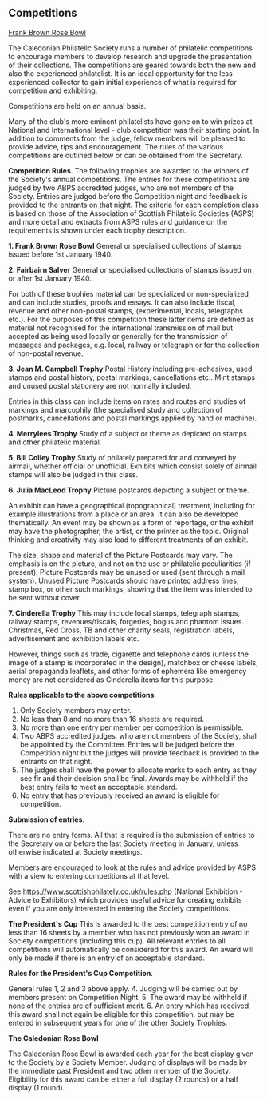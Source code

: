 ## Competitions

[Frank Brown Rose Bowl](#1.-Frank-Brown-Rose-Bowl)

The Caledonian Philatelic Society runs a number of philatelic competitions to encourage members to develop research and upgrade the presentation of their collections. The competitions are geared towards both the new and also the experienced philatelist. It is an ideal opportunity for the less experienced collector to gain initial experience of what is required for competition and exhibiting.

Competitions are held on an annual basis.

Many of the club's more eminent philatelists have gone on to win prizes at National and International level - club competition was their starting point. In addition to comments from the judge, fellow members will be pleased to provide advice, tips and encouragement. The rules of the various competitions are outlined below or can be obtained from the Secretary.

**Competition Rules**.
The following trophies are awarded to the winners of the Society's annual competitions. The entries for these competitions are judged by two ABPS accredited judges, who are not members of the Society. Entries are judged before the Competition night and feedback is provided to the entrants on that night. The criteria for each completion class is based on those of the Association of Scottish Philatelic Societies (ASPS) and more detail and extracts from ASPS rules and guidance on the requirements is shown under each trophy description.

**1. Frank Brown Rose Bowl**
General or specialised collections of stamps issued before 1st January 1940.

**2. Fairbairn Salver**
General or specialised collections of stamps issued on or after 1st January 1940.

For both of these trophies material can be specialized or non-specialized and can include studies, proofs and essays. It can also include fiscal, revenue and other non-postal stamps, (experimental, locals, telegtaphs etc.). For the purposes of this competition these latter items are defined as material not recognised for the international transmission of mail but accepted as being used locally or generally for the transmission of messages and packages, e.g. local, railway or telegraph or for the collection of non-postal revenue.

**3. Jean M. Campbell Trophy**
Postal History including pre-adhesives, used stamps and postal history, postal markings, cancellations etc.. Mint stamps and unused postal stationery are not normally included.

Entries in this class can include items on rates and routes and studies of markings and marcophily (the specialised study and collection of postmarks, cancellations and postal markings applied by hand or machine).

**4. Merrylees Trophy**
Study of a subject or theme as depicted on stamps and other philatelic material.

**5. Bill Colley Trophy**
Study of philately prepared for and conveyed by airmail, whether official or unofficial. Exhibits which consist solely of airmail stamps will also be judged in this class.

**6. Julia MacLeod Trophy**
Picture postcards depicting a subject or theme.

An exhibit can have a geographical (topographical) treatment, including for example illustrations from a place or an area. It can also be developed thematically. An event may be shown as a form of reportage, or the exhibit may have the photographer, the artist, or the printer as the topic. Original thinking and creativity may also lead to different treatments of an exhibit.

The size, shape and material of the Picture Postcards may vary. The emphasis is on the picture, and not on the use or philatelic peculiarities (if present). Picture Postcards may be unused or used (sent through a mail system). Unused Picture Postcards should have printed address lines, stamp box, or other such markings, showing that the item was intended to be sent without cover.

**7. Cinderella Trophy**
This may include local stamps, telegraph stamps, railway stamps, revenues/fiscals, forgeries, bogus and phantom issues. Christmas, Red Cross, TB and other charity seals, registration labels, advertisement and exhibition labels etc.

However, things such as trade, cigarette and telephone cards (unless the image of a stamp is incorporated in the design), matchbox or cheese labels, aerial propaganda leaflets, and other forms of ephemera like emergency money are not considered as Cinderella items for this purpose.

**Rules applicable to the above competitions**.

1. Only Society members may enter.
2. No less than 8 and no more than 16 sheets are required.
3. No more than one entry per member per competition is permissible.
4. Two ABPS accredited judges, who are not members of the Society, shall be appointed by the Committee. Entries will be judged before the Competition night but the judges will provide feedback is provided to the entrants on that night.
5. The judges shall have the power to allocate marks to each entry as they see fir and their decision shall be final. Awards may be withheld if the best entry fails to meet an acceptable standard.
6. No entry that has previously received an award is eligible for competition.

**Submission of entries**.

There are no entry forms. All that is required is the submission of entries to the Secretary on or before the last Society meeting in January, unless otherwise indicated at Society meetings.

Members are encouraged to look at the rules and advice provided by ASPS with a view to entering competitions at that level.

See https://www.scottishphilately.co.uk/rules.php (National Exhibition - Advice to Exhibitors) which provides useful advice for creating exhibits even if you are only interested in entering the Society competitions.

**The President's Cup**
This is awarded to the best competition entry of no less than 16 sheets by a member who has not previously won an award in Society competitions (including this cup). All relevant entries to all competitions will automatically be considered for this award. An award will only be made if there is an entry of an acceptable standard.

**Rules for the President's Cup Competition**.

General rules 1, 2 and 3 above apply.
4. Judging will be carried out by members present on Competition Night.
5. The award may be withheld if none of the entries are of sufficient merit.
6. An entry which has received this award shall not again be eligible for this competition, but may be entered in subsequent years for one of the other Society Trophies.

**The Caledonian Rose Bowl**

The Caledonian Rose Bowl is awarded each year for the best display given to the Society by a Society Member. Judging of displays will be made by the immediate past President and two other member of the Society. Eligibility for this award can be either a full display (2 rounds) or a half display (1 round).
